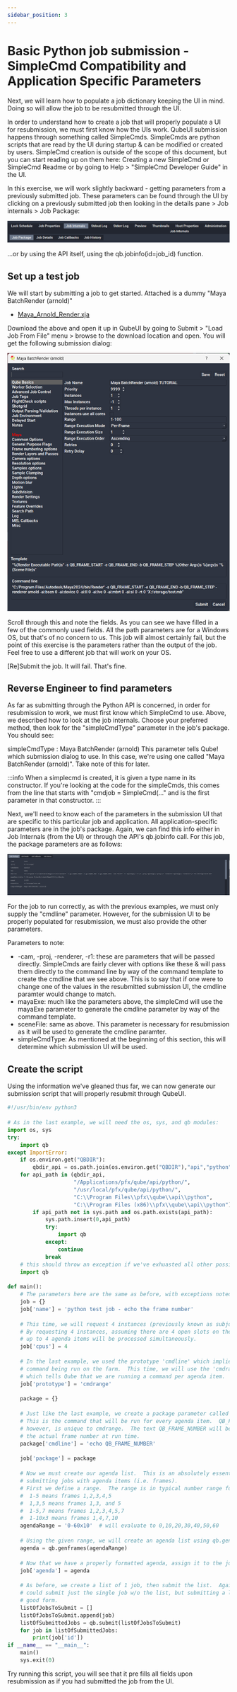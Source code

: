 ```yaml
---
sidebar_position: 3
---
```


# Basic Python job submission - SimpleCmd Compatibility and Application Specific Parameters

Next, we will learn how to populate a job dictionary keeping the UI in mind.  Doing so will allow the job to be resubmitted through the UI.

In order to understand how to create a job that will properly populate a UI for resubmission, we must first know how the UIs work.  QubeUI submission happens through something called SimpleCmds. SimpleCmds are python scripts that are read by the UI during startup & can be modified or created by users.  SimpleCmd creation is outside of the scope of this document, but you can start reading up on them here: Creating a new SimpleCmd or SimpleCmd Readme or by going to Help > "SimpleCmd Developer Guide" in the UI.

In this exercise, we will work slightly backward - getting parameters from a previously submitted job.  These parameters can be found through the UI by clicking on a previously submitted job then looking in the details pane \> Job internals \> Job Package:

![image](img/8693bf9b59db8fe65850a761d555ca76.png)

...or by using the API itself, using the qb.jobinfo(id=job_id) function.

## Set up a test job

We will start by submitting a job to get started. Attached is a dummy "Maya BatchRender (arnold)" 

* <a href="/Maya_Arnold_Render.xja" download>Maya_Arnold_Render.xja</a>

Download the above and open it up in QubeUI by going to Submit > "Load Job From File" menu > browse to the download location and open.  You will get the following submission dialog:

![image](img/00880712864dd8d68916d3824d7eb42a.png)

Scroll through this and note the fields.  As you can see we have filled in a few of the commonly used fields. All the path parameters are for a Windows OS, but that's of no concern to us.  This job will almost certainly fail, but the point of this exercise is the parameters rather than the output of the job.  Feel free to use a different job that will work on your OS.

[Re]Submit the job.  It will fail.  That's fine. 

## Reverse Engineer to find parameters

As far as submitting through the Python API is concerned, in order for resubmission to work, we must first know which SimpleCmd to use. Above, we described how to look at the job internals. Choose your preferred method, then look for the "simpleCmdType" parameter in the job's package.  You should see:

simpleCmdType  : Maya BatchRender (arnold)
This parameter tells Qube! which submission dialog to use.  In this case, we're using one called "Maya BatchRender (arnold)".  Take note of this for later.

:::info
When a simplecmd is created, it is given a type name in its constructor.  If you're looking at the code for the simpleCmds, this comes from the line that starts with "cmdjob = SimpleCmd(..." and is the first parameter in that constructor.
:::

Next, we'll need to know each of the parameters in the submission UI that are specific to this particular job and application.  All application-specific parameters are in the job's package.  Again, we can find this info either in Job Internals (from the UI) or through the API's qb.jobinfo call.  For this job, the package parameters are as follows:

![image](img/5600cf3d73ead89695a8e6ec776f2064.png)

For the job to run correctly, as with the previous examples, we must only supply the "cmdline" parameter. However, for the submission UI to be properly populated for resubmission, we must also provide the other parameters.

Parameters to note:

* -cam, -proj, -renderer, -r1: these are parameters that will be passed directly.  SimpleCmds are fairly clever with options like these & will pass them directly to the command line by way of the command template to create the cmdline that we see above.  This is to say that if one were to change one of the values in the resubmitted submission UI, the cmdline paramter would change to match.
* mayaExe: much like the parameters above, the simpleCmd will use the mayaExe parameter to generate the cmdline parameter by way of the command template.
* sceneFile: same as above.  This parameter is necessary for resubmission as it will be used to generate the cmdline paramter.
* simpleCmdType: As mentioned at the beginning of this section, this will determine which submission UI will be used.

## Create the script

Using the information we've gleaned thus far, we can now generate our submission script that will properly resubmit through QubeUI. 

```py
#!/usr/bin/env python3
 
# As in the last example, we will need the os, sys, and qb modules:
import os, sys
try:
    import qb
except ImportError:
    if os.environ.get("QBDIR"):
        qbdir_api = os.path.join(os.environ.get("QBDIR"),"api","python")
    for api_path in (qbdir_api,
                     "/Applications/pfx/qube/api/python/",
                     "/usr/local/pfx/qube/api/python/",
                     "C:\\Program Files\\pfx\\qube\\api\\python",
                     "C:\\Program Files (x86)\\pfx\\qube\\api\\python"):
        if api_path not in sys.path and os.path.exists(api_path):
            sys.path.insert(0,api_path)
            try:
                import qb
            except:
                continue
            break
    # this should throw an exception if we've exhuasted all other possibilities
    import qb
 
def main():
    # The parameters here are the same as before, with exceptions noted
    job = {}
    job['name'] = 'python test job - echo the frame number'
  
    # This time, we will request 4 instances (previously known as subjobs).
    # By requesting 4 instances, assuming there are 4 open slots on the farm,
    # up to 4 agenda items will be processed simultaneously. 
    job['cpus'] = 4
  
    # In the last example, we used the prototype 'cmdline' which implied a single
    # command being run on the farm.  This time, we will use the 'cmdrange' prototype
    # which tells Qube that we are running a command per agenda item.
    job['prototype'] = 'cmdrange'
     
    package = {}
  
    # Just like the last example, we create a package parameter called 'cmdline'.
    # This is the command that will be run for every agenda item.  QB_FRAME_NUMBER,
    # however, is unique to cmdrange.  The text QB_FRAME_NUMBER will be replaced with
    # the actual frame number at run time.
    package['cmdline'] = 'echo QB_FRAME_NUMBER'
  
    job['package'] = package
 
    # Now we must create our agenda list.  This is an absolutely essential part of
    # submitting jobs with agenda items (i.e. frames).
    # First we define a range.  The range is in typical number range format where:
    #  1-5 means frames 1,2,3,4,5
    #  1,3,5 means frames 1,3, and 5
    #  1-5,7 means frames 1,2,3,4,5,7
    #  1-10x3 means frames 1,4,7,10
    agendaRange = '0-60x10'  # will evaluate to 0,10,20,30,40,50,60
  
    # Using the given range, we will create an agenda list using qb.genframes
    agenda = qb.genframes(agendaRange)
  
    # Now that we have a properly formatted agenda, assign it to the job
    job['agenda'] = agenda
     
    # As before, we create a list of 1 job, then submit the list.  Again, we
    # could submit just the single job w/o the list, but submitting a list is
    # good form.
    listOfJobsToSubmit = []
    listOfJobsToSubmit.append(job)
    listOfSubmittedJobs = qb.submit(listOfJobsToSubmit)
    for job in listOfSubmittedJobs:
        print(job['id'])
if __name__ == "__main__":
    main()
    sys.exit(0)
```

Try running this script, you will see that it pre fills all fields upon resubmission as if you had submitted the job from the UI.
